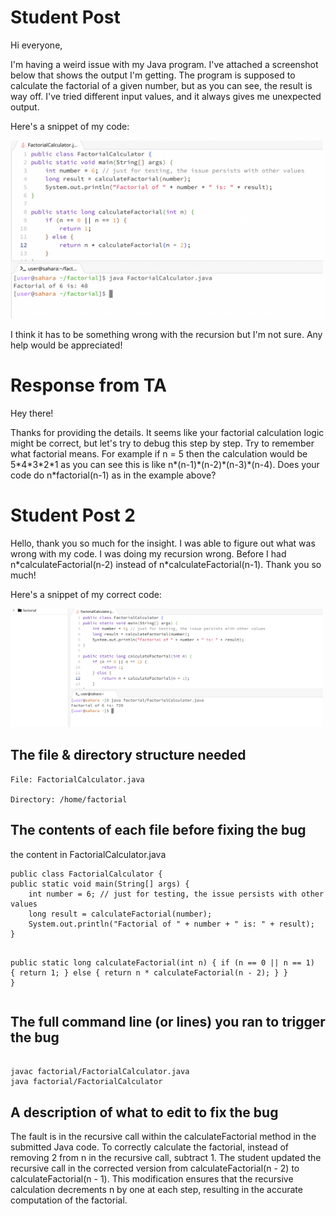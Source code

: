 <body>

<h1>Student Post</h1>

<p>Hi everyone,</p>

<p>
        I'm having a weird issue with my Java program. I've attached a screenshot below that shows the output I'm
        getting. The program is supposed to calculate the factorial of a given number, but as you can see, the
        result is way off. I've tried different input values, and it always gives me unexpected output.
</p>
<p>
        Here's a snippet of my code:
</p>

<img src="images/code1.png" alt="Java Program Screenshot" width=500>


<p>
        I think it has to be something wrong with the recursion but I'm not sure. Any help would be appreciated!
</p>

<h1>Response from TA</h1>
<p>Hey there!</p>
<p>
        Thanks for providing the details. It seems like your factorial calculation logic might be correct, but
        let's try to debug this step by step. Try to remember what factorial means. For example if n = 5 then 
        the calculation would be 5*4*3*2*1 as you can see this is like n*(n-1)*(n-2)*(n-3)*(n-4). Does your code 
        do n*factorial(n-1) as in the example above?
</p>

<h1>Student Post 2</h1>
<p>
        Hello, thank you so much for the insight. I was able to figure out what was wrong with my code. I was doing 
        my recursion wrong. Before I had n*calculateFactorial(n-2) instead of n*calculateFactorial(n-1). Thank you so much!
</p>
<p>
        Here's a snippet of my correct code:
</p>

<img src="images/code2.png" alt="Java Program Screenshot" width=500>

<h2>The file & directory structure needed</h2>
<pre><code>File: FactorialCalculator.java <br>
Directory: /home/factorial
</code></pre>
<h2>The contents of each file before fixing the bug</h2>
<p>the content in FactorialCalculator.java</p>
<pre><code>public class FactorialCalculator {
public static void main(String[] args) {
    int number = 6; // just for testing, the issue persists with other values
    long result = calculateFactorial(number);
    System.out.println("Factorial of " + number + " is: " + result);
}

public static long calculateFactorial(int n) {
    if (n == 0 || n == 1) {
        return 1;
    } else {
        return n * calculateFactorial(n - 2);
    }
}
}</code></pre>
<h2>The full command line (or lines) you ran to trigger the bug</h2>
<pre><code>
javac factorial/FactorialCalculator.java
java factorial/FactorialCalculator
</code></pre>
<h2>A description of what to edit to fix the bug</h2>
<p>The fault is in the recursive call within the calculateFactorial method in the submitted Java code. To correctly calculate the factorial, instead of removing 2 from n in the recursive call, subtract 1. The student updated the recursive call in the corrected version from calculateFactorial(n - 2) to calculateFactorial(n - 1). This modification ensures that the recursive calculation decrements n by one at each step, resulting in the accurate computation of the factorial.</p>
